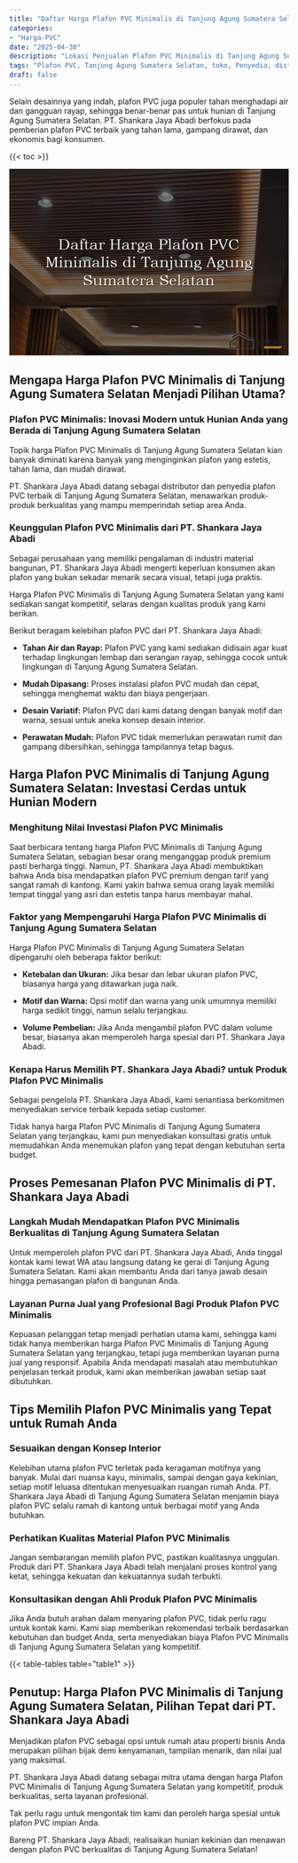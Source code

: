 ```yaml
---
title: "Daftar Harga Plafon PVC Minimalis di Tanjung Agung Sumatera Selatan"
categories: 
- "Harga-PVC"
date: "2025-04-30"
description: "Lokasi Penjualan Plafon PVC Minimalis di Tanjung Agung Sumatera Selatan untuk tempat tinggal, office, dan toko. Material berkualitas, variasi motif, warna elegan, beserta jasa penempatan ditangani oleh tim profesional serta garansi resmi!|Jasa penjualan Plafon PVC Minimalis di Tanjung Agung Sumatera Selatan bagi kebutuhan hunian, perkantoran, atau gerai, dengan material unggulan dan penempatan oleh tenaga ahli berpengalaman dan garansi resmi.|Solusi Plafon PVC Minimalis di Tanjung Agung Sumatera Selatan yang andal untuk rumah, kantor, serta toko, bersama material terbaik dan instalasi oleh teknisi ahli serta kepastian resmi.|Penjualan Plafon PVC Minimalis di Tanjung Agung Sumatera Selatan untuk rumah, kantor, serta gerai, dengan material terbaik dan pemasangan ditangani oleh tenaga ahli berpengalaman, lengkap dengan kepastian resmi.}"
tags: "Plafon PVC, Tanjung Agung Sumatera Selatan, toko, Penyedia, distributor"
draft: false
---
```


Selain desainnya yang indah, plafon PVC juga populer tahan menghadapi air dan gangguan rayap, sehingga benar-benar pas untuk hunian di Tanjung Agung Sumatera Selatan. PT. Shankara Jaya Abadi berfokus pada pemberian plafon PVC terbaik yang tahan lama, gampang dirawat, dan ekonomis bagi konsumen.

{{< toc >}}

![Daftar Harga Plafon PVC Minimalis di Tanjung Agung Sumatera Selatan](/images/Harga-PVC/Daftar-Harga-Plafon-PVC-Minimalis-di-Tanjung-Agung-Sumatera-Selatan.png)


## Mengapa Harga Plafon PVC Minimalis di Tanjung Agung Sumatera Selatan Menjadi Pilihan Utama?

### Plafon PVC Minimalis: Inovasi Modern untuk Hunian Anda yang Berada di Tanjung Agung Sumatera Selatan

Topik harga Plafon PVC Minimalis di Tanjung Agung Sumatera Selatan kian banyak diminati karena banyak yang menginginkan plafon yang estetis, tahan lama, dan mudah dirawat.

PT. Shankara Jaya Abadi datang sebagai distributor dan penyedia plafon PVC terbaik di Tanjung Agung Sumatera Selatan, menawarkan produk-produk berkualitas yang mampu memperindah setiap area Anda.

### Keunggulan Plafon PVC Minimalis dari PT. Shankara Jaya Abadi

Sebagai perusahaan yang memiliki pengalaman di industri material bangunan, PT. Shankara Jaya Abadi mengerti keperluan konsumen akan plafon yang bukan sekadar menarik secara visual, tetapi juga praktis.

Harga Plafon PVC Minimalis di Tanjung Agung Sumatera Selatan yang kami sediakan sangat kompetitif, selaras dengan kualitas produk yang kami berikan.

Berikut beragam kelebihan plafon PVC dari PT. Shankara Jaya Abadi:

- **Tahan Air dan Rayap:** Plafon PVC yang kami sediakan didisain agar kuat terhadap lingkungan lembap dan serangan rayap, sehingga cocok untuk lingkungan di Tanjung Agung Sumatera Selatan.

- **Mudah Dipasang:** Proses instalasi plafon PVC mudah dan cepat, sehingga menghemat waktu dan biaya pengerjaan.

- **Desain Variatif:** Plafon PVC dari kami datang dengan banyak motif dan warna, sesuai untuk aneka konsep desain interior.

- **Perawatan Mudah:** Plafon PVC tidak memerlukan perawatan rumit dan gampang dibersihkan, sehingga tampilannya tetap bagus.

## Harga Plafon PVC Minimalis di Tanjung Agung Sumatera Selatan: Investasi Cerdas untuk Hunian Modern

### Menghitung Nilai Investasi Plafon PVC Minimalis

Saat berbicara tentang harga Plafon PVC Minimalis di Tanjung Agung Sumatera Selatan, sebagian besar orang menganggap produk premium pasti berharga tinggi. Namun, PT. Shankara Jaya Abadi membuktikan bahwa Anda bisa mendapatkan plafon PVC premium dengan tarif yang sangat ramah di kantong. Kami yakin bahwa semua orang layak memiliki tempat tinggal yang asri dan estetis tanpa harus membayar mahal.

### Faktor yang Mempengaruhi Harga Plafon PVC Minimalis di Tanjung Agung Sumatera Selatan

Harga Plafon PVC Minimalis di Tanjung Agung Sumatera Selatan dipengaruhi oleh beberapa faktor berikut:

- **Ketebalan dan Ukuran:** Jika besar dan lebar ukuran plafon PVC, biasanya harga yang ditawarkan juga naik.

- **Motif dan Warna:** Opsi motif dan warna yang unik umumnya memiliki harga sedikit tinggi, namun selalu terjangkau.

- **Volume Pembelian:** Jika Anda mengambil plafon PVC dalam volume besar, biasanya akan memperoleh harga spesial dari PT. Shankara Jaya Abadi.

### Kenapa Harus Memilih PT. Shankara Jaya Abadi? untuk Produk Plafon PVC Minimalis

Sebagai pengelola PT. Shankara Jaya Abadi, kami senantiasa berkomitmen menyediakan service terbaik kepada setiap customer.

Tidak hanya harga Plafon PVC Minimalis di Tanjung Agung Sumatera Selatan yang terjangkau, kami pun menyediakan konsultasi gratis untuk memudahkan Anda menemukan plafon yang tepat dengan kebutuhan serta budget.

## Proses Pemesanan Plafon PVC Minimalis di PT. Shankara Jaya Abadi

### Langkah Mudah Mendapatkan Plafon PVC Minimalis Berkualitas di Tanjung Agung Sumatera Selatan

Untuk memperoleh plafon PVC dari PT. Shankara Jaya Abadi, Anda tinggal kontak kami lewat WA atau langsung datang ke gerai di Tanjung Agung Sumatera Selatan. Kami akan membantu Anda dari tanya jawab desain hingga pemasangan plafon di bangunan Anda.

### Layanan Purna Jual yang Profesional Bagi Produk Plafon PVC Minimalis

Kepuasan pelanggan tetap menjadi perhatian utama kami, sehingga kami tidak hanya memberikan harga Plafon PVC Minimalis di Tanjung Agung Sumatera Selatan yang terjangkau, tetapi juga memberikan layanan purna jual yang responsif. Apabila Anda mendapati masalah atau membutuhkan penjelasan terkait produk, kami akan memberikan jawaban setiap saat dibutuhkan.

## Tips Memilih Plafon PVC Minimalis yang Tepat untuk Rumah Anda

### Sesuaikan dengan Konsep Interior

Kelebihan utama plafon PVC terletak pada keragaman motifnya yang banyak. Mulai dari nuansa kayu, minimalis, sampai dengan gaya kekinian, setiap motif leluasa ditentukan menyesuaikan ruangan rumah Anda. PT. Shankara Jaya Abadi di Tanjung Agung Sumatera Selatan menjamin biaya plafon PVC selalu ramah di kantong untuk berbagai motif yang Anda butuhkan.

### Perhatikan Kualitas Material Plafon PVC Minimalis

Jangan sembarangan memilih plafon PVC, pastikan kualitasnya unggulan. Produk dari PT. Shankara Jaya Abadi telah menjalani proses kontrol yang ketat, sehingga kekuatan dan kekuatannya sudah terbukti.

### Konsultasikan dengan Ahli Produk Plafon PVC Minimalis

Jika Anda butuh arahan dalam menyaring plafon PVC, tidak perlu ragu untuk kontak kami. Kami siap memberikan rekomendasi terbaik berdasarkan kebutuhan dan budget Anda, serta menyediakan biaya Plafon PVC Minimalis di Tanjung Agung Sumatera Selatan yang kompetitif.

{{< table-tables table="table1" >}}

## Penutup: Harga Plafon PVC Minimalis di Tanjung Agung Sumatera Selatan, Pilihan Tepat dari PT. Shankara Jaya Abadi

Menjadikan plafon PVC sebagai opsi untuk rumah atau properti bisnis Anda merupakan pilihan bijak demi kenyamanan, tampilan menarik, dan nilai jual yang maksimal.

PT. Shankara Jaya Abadi datang sebagai mitra utama dengan harga Plafon PVC Minimalis di Tanjung Agung Sumatera Selatan yang kompetitif, produk berkualitas, serta layanan profesional.

Tak perlu ragu untuk mengontak tim kami dan peroleh harga spesial untuk plafon PVC impian Anda.

Bareng PT. Shankara Jaya Abadi, realisaikan hunian kekinian dan menawan dengan plafon PVC berkualitas di Tanjung Agung Sumatera Selatan!